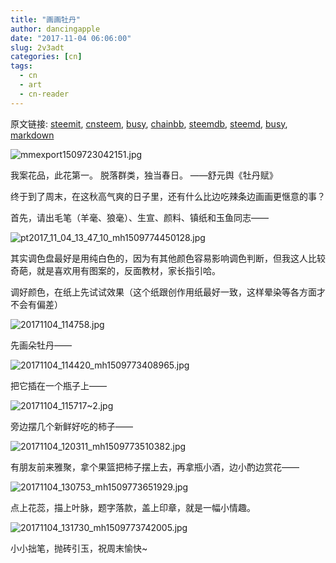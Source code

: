 ```yaml
---
title: "画画牡丹"
author: dancingapple
date: "2017-11-04 06:06:00"
slug: 2v3adt
categories: [cn]
tags: 
  - cn
  - art
  - cn-reader
---
```


原文链接: [steemit](https://steemit.com), [cnsteem](https://cnsteem.com), [busy](https://busy.org), [chainbb](https://chainbb.com), [steemdb](https://steemdb.com), [steemd](https://steemd.com), [busy](https://busy.org), [markdown](https://raw.githubusercontent.com/pzhaonet/steem_dancingapple/master/content/post/2v3adt.md)

![mmexport1509723042151.jpg](https://steemitimages.com/DQmPcReg2FiJGNs8ktQRZnKwQ5ThicanKqngoMMJC3dpRzn/mmexport1509723042151.jpg)

我案花品，此花第一。
脱落群类，独当春日。
——舒元舆《牡丹赋》

终于到了周末，在这秋高气爽的日子里，还有什么比边吃辣条边画画更惬意的事？

首先，请出毛笔（羊毫、狼毫）、生宣、颜料、镇纸和玉鱼同志——

![pt2017_11_04_13_47_10_mh1509774450128.jpg](https://steemitimages.com/DQma2p9YoZAQdcaUF16LnnmJBSenDkBroU7XP19y8EEx4VS/pt2017_11_04_13_47_10_mh1509774450128.jpg)

其实调色盘最好是用纯白色的，因为有其他颜色容易影响调色判断，但我这人比较奇葩，就是喜欢用有图案的，反面教材，家长指引哈。

调好颜色，在纸上先试试效果（这个纸跟创作用纸最好一致，这样晕染等各方面才不会有偏差）

![20171104_114758.jpg](https://steemitimages.com/DQmPBYtt1KM1xTuNMEJ4iZrT3HaM6Uni1HxYTyVbL4kVxWq/20171104_114758.jpg)

先画朵牡丹——

![20171104_114420_mh1509773408965.jpg](https://steemitimages.com/DQmcHV4SkN5Hshng1VQubhL8DL9GZ53m5NmvAjcoGc5j7Sc/20171104_114420_mh1509773408965.jpg)

把它插在一个瓶子上——

![20171104_115717~2.jpg](https://steemitimages.com/DQmU4VLiprPsPpo1BR2865KdPribMVXbQBM7bziZK3fn8Fc/20171104_115717~2.jpg)

旁边摆几个新鲜好吃的柿子——

![20171104_120311_mh1509773510382.jpg](https://steemitimages.com/DQmckyCxqdGvetkQxw9K9YkCVCpT6JeTNYQ8rarGNh7QRwC/20171104_120311_mh1509773510382.jpg)

有朋友前来雅聚，拿个果篮把柿子摆上去，再拿瓶小酒，边小酌边赏花——

![20171104_130753_mh1509773651929.jpg](https://steemitimages.com/DQme4GEYCFddcQZqkuik2s84S8D8xXnzstzi4Y5a6H6RLK9/20171104_130753_mh1509773651929.jpg)

点上花蕊，描上叶脉，题字落款，盖上印章，就是一幅小情趣。

![20171104_131730_mh1509773742005.jpg](https://steemitimages.com/DQmeePQtHq7vD1dSNL44eXzfouKnUWwGzZ8WAySSZiDGjQh/20171104_131730_mh1509773742005.jpg)

小小拙笔，抛砖引玉，祝周末愉快~
